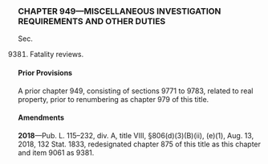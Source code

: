 ### **CHAPTER 949—MISCELLANEOUS INVESTIGATION REQUIREMENTS AND OTHER DUTIES** ###

Sec.

9381. Fatality reviews.

#### Prior Provisions ####

A prior chapter 949, consisting of sections 9771 to 9783, related to real property, prior to renumbering as chapter 979 of this title.

#### Amendments ####

**2018**—Pub. L. 115–232, div. A, title VIII, §806(d)(3)(B)(ii), (e)(1), Aug. 13, 2018, 132 Stat. 1833, redesignated chapter 875 of this title as this chapter and item 9061 as 9381.